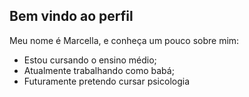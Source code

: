 ## Bem vindo ao perfil
Meu nome é Marcella, e conheça um pouco sobre mim:
- Estou cursando o ensino médio;
- Atualmente trabalhando como babá;
- Futuramente pretendo cursar psicologia

<!--
**MarcellaCastro/marcellacastro** is a ✨ _special_ ✨ repository because its `README.md` (this file) appears on your GitHub profile.

Here are some ideas to get you started:

- 🔭 I’m currently working on ...
- 🌱 I’m currently learning ...
- 👯 I’m looking to collaborate on ...
- 🤔 I’m looking for help with ...
- 💬 Ask me about ...
- 📫 How to reach me: ...
- 😄 Pronouns: ...
- ⚡ Fun fact: ...
-->
